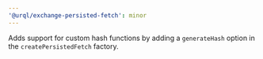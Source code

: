 ```yaml
---
'@urql/exchange-persisted-fetch': minor
---
```


Adds support for custom hash functions by adding a `generateHash` option in the `createPersistedFetch` factory.
